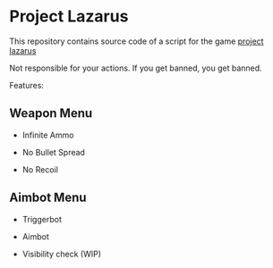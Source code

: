 # Project Lazarus

This repository contains source code of a script for the game [project lazarus](https://www.roblox.com/games/443406476/Project-Lazarus-ZOMBIES-NAIL-GUN)

Not responsible for your actions. If you get banned, you get banned. 


Features:

## Weapon Menu

- Infinite Ammo

- No Bullet Spread

- No Recoil

## Aimbot Menu

- Triggerbot

- Aimbot

- Visibility check (WIP)
